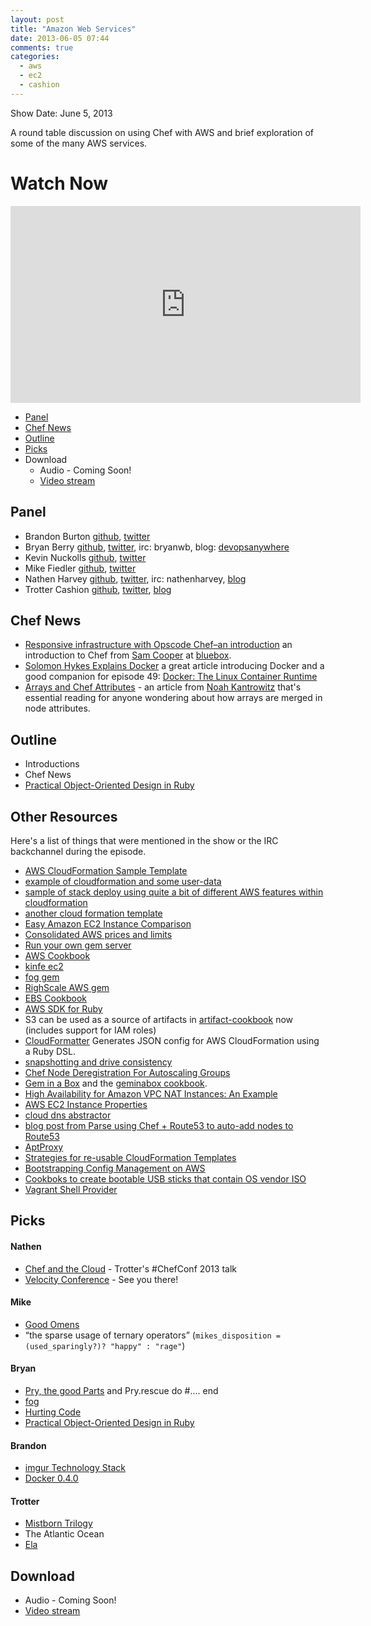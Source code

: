 ```yaml
---
layout: post
title: "Amazon Web Services"
date: 2013-06-05 07:44
comments: true
categories: 
  - aws
  - ec2
  - cashion
---
```


Show Date:  June 5, 2013

A round table discussion on using Chef with AWS and brief exploration of some of the many AWS services.

# Watch Now

<iframe width="560" height="315" src="http://www.youtube.com/embed/b8LXZMjVi1A" frameborder="0" allowfullscreen></iframe>

* [Panel](http://foodfightshow.org/2013/06/amazon-web-services.html#panel)
* [Chef News](http://foodfightshow.org/2013/06/amazon-web-services.html#news)
* [Outline](http://foodfightshow.org/2013/06/amazon-web-services.html#outline)
* [Picks](http://foodfightshow.org/2013/06/amazon-web-services.html#picks)
* Download
  * Audio - Coming Soon!
  * [Video stream](http://www.youtube.com/watch?v=b8LXZMjVi1A)


Panel<a name="panel"></a>
-----
* Brandon Burton [github](http://github.com/solarce), [twitter](https://twitter.com/solarce)
* Bryan Berry [github](http://github.com/bryanwb), [twitter](http://twitter.com/bryanwb), irc: bryanwb, blog: [devopsanywhere](http://devopsanywhere.blogspot.com)
* Kevin Nuckolls [github](https://github.com/knuckolls), [twitter](https://twitter.com/knuckolls)
* Mike Fiedler [github](http://github.com/miketheman), [twitter](http://twitter.com/mikefiedler)
* Nathen Harvey [github](http://github.com/nathenharvey), [twitter](http://twitter.com/nathenharvey), irc: nathenharvey, [blog](http://nathenharvey.com)
* Trotter Cashion [github](http://github.com/trotter), [twitter](http://twitter.com/cashion), [blog](http://trottercashion.com)

<!-- more -->

Chef News<a name="news"></a>
---------

* [Responsive infrastructure with Opscode Chef–an introduction](https://www.bluebox.net/about/blog/2013/06/responsive-infrastructure-with-opscode-chef-an-introduction/) an introduction to Chef from [Sam Cooper](https://github.com/sandfish8) at [bluebox](https://www.bluebox.net/).
* [Solomon Hykes Explains Docker](http://www.activestate.com/blog/2013/06/solomon-hykes-explains-docker) a great article introducing Docker and a good companion for episode 49:  [Docker: The Linux Container Runtime](http://foodfightshow.org/2013/04/docker-the-linux-container-runtime.html)
* [Arrays and Chef Attributes](https://coderanger.net/2013/06/arrays-and-chef/) - an article from [Noah Kantrowitz](https://twitter.com/kantrn) that's essential reading for anyone wondering about how arrays are merged in node attributes.

Outline<a name="outline"></a>
-------

* Introductions
* Chef News
* [Practical Object-Oriented Design in Ruby](http://www.poodr.info/)

## Other Resources

Here's a list of things that were mentioned in the show or the IRC backchannel during the episode.

* [AWS CloudFormation Sample Template](https://s3.amazonaws.com/cloudformation-templates-us-east-1/multi-tier-web-app-in-vpc.template)
* [example of cloudformation and some user-data](https://gist.github.com/solarce/5716564)
* [sample of stack deploy using quite a bit of different AWS features within cloudformation](https://gist.github.com/anthroprose/b3c7f4e0771abcfefef5)
* [another cloud formation template](http://www.unixdaemon.net/stack-template.json)
* [Easy Amazon EC2 Instance Comparison](http://www.ec2instances.info/)
* [Consolidated AWS prices and limits](http://www.awsnow.info/)
* [Run your own gem server](http://guides.rubygems.org/run-your-own-gem-server/)
* [AWS Cookbook](http://ckbk.it/aws)
* [kinfe ec2](http://docs.opscode.com/plugin_knife_ec2.html)
* [fog gem](http://rubygems.org/gems/fog)
* [RighScale AWS gem](http://rubygems.org/gems/right_aws)
* [EBS Cookbook](http://ckbk.it/ebs)
* [AWS SDK for Ruby](http://aws.amazon.com/sdkforruby/)
* S3 can be used as a source of artifacts in [artifact-cookbook](http://ckbk.it/artifact) now (includes support for IAM roles)
* [CloudFormatter](https://github.com/songkick/cloud_formatter) Generates JSON config for AWS CloudFormation using a Ruby DSL.
* [snapshotting and drive consistency](https://gist.github.com/anthroprose/9a1b3b7dbf3218578bcb)
* [Chef Node Deregistration For Autoscaling Groups](http://www.nuvolecomputing.com/2012/07/02/chef-node-de-registration-for-autoscaling-groups/)
* [Gem in a Box](https://github.com/cwninja/geminabox) and the [geminabox cookbook](http://community.opscode.com/cookbooks/geminabox).
* [High Availability for Amazon VPC NAT Instances: An Example](http://aws.amazon.com/articles/2781451301784570)
* [AWS EC2 Instance Properties](http://docs.aws.amazon.com/AWSCloudFormation/latest/UserGuide/aws-properties-ec2-instance.html)
* [cloud dns abstractor](https://github.com/Netflix/denominator)
* [blog post from Parse using Chef + Route53 to auto-add nodes to Route53](http://blog.parse.com/2013/02/28/working-with-hostnames-in-a-dynamically-scaled-environment/)
* [AptProxy](https://help.ubuntu.com/community/AptProxy)
* [Strategies for re-usable CloudFormation Templates](http://awsadvent.tumblr.com/post/38685647817/strategies-reusable-cfn-templates)
* [Bootstrapping Config Management on AWS](http://awsadvent.tumblr.com/post/37773106407/bootstrap-cfg-mgmt-aws)
* [Cookboks to create bootable USB sticks that contain OS vendor ISO](https://github.com/ii-cookbooks/ii-usb)
* [Vagrant Shell Provider](https://github.com/destructuring/vagrant-shell)

Picks
-----
#### Nathen
* [Chef and the Cloud](http://www.opscode.com/blog/chefconf-talks/chef-and-the-cloud-trotter-cashion/) - Trotter's #ChefConf 2013 talk
* [Velocity Conference](http://velocityconf.com/) - See you there!

#### Mike
* [Good Omens](http://books.google.com/books/about/Good_Omens.html?id=B7FL6zzN_FsC)
*  “the sparse usage of ternary operators” (`mikes_disposition = (used_sparingly?)? "happy" : "rage"`)

#### Bryan 
* [Pry, the good Parts](http://www.confreaks.com/videos/2467-railsconf2013-pry-the-good-parts)
and Pry.rescue do #.... end
* [fog](http://fog.io)
* [Hurting Code](http://www.youtube.com/watch?v=L_z5oqPrDWY)
* [Practical Object-Oriented Design in Ruby](http://www.poodr.info/)

#### Brandon
* [imgur Technology Stack](http://imgur.com/blog/2013/06/04/tech-tuesday-our-technology-stack/)
* [Docker 0.4.0](https://github.com/dotcloud/docker/wiki/Docker-0.4.0-release-note,-June-3-2013)
 
#### Trotter
* [Mistborn Trilogy](http://www.goodreads.com/book/show/6604209-mistborn-trilogy-boxed-set)
* The Atlantic Ocean
* [Ela](http://elaphilly.com/)

Download
--------
* Audio - Coming Soon!
* [Video stream](http://www.youtube.com/watch?v=b8LXZMjVi1A)
